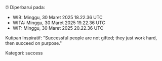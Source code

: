 ⏰ Diperbarui pada:
- WIB: Minggu, 30 Maret 2025 18.22.36 UTC
- WITA: Minggu, 30 Maret 2025 19.22.36 UTC
- WIT: Minggu, 30 Maret 2025 20.22.36 UTC

Kutipan Inspiratif:
"Successful people are not gifted; they just work hard, then succeed on purpose."


Kategori: success

